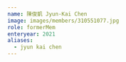 ```yaml
---
name: 陳俊凱 Jyun-Kai Chen 
image: images/members/310551077.jpg 
role: formerMem
enteryear: 2021
aliases:
  - jyun kai chen
---
```

